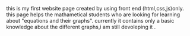 this is my first website page created by using front end (html,css,js)only.
this page helps the mathametical students who are looking for learning about "equations and their graphs".
currently it contains only a basic knowledge about the different graphs,i am still devoleping it .
